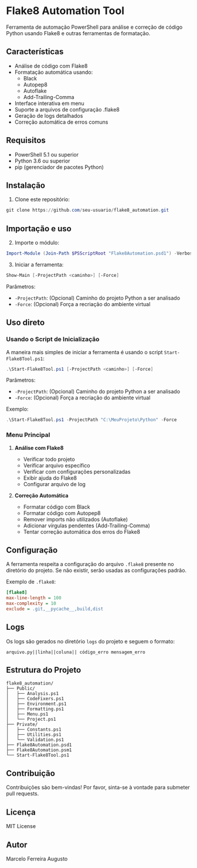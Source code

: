 # Flake8 Automation Tool

Ferramenta de automação PowerShell para análise e correção de código Python usando Flake8 e outras ferramentas de formatação.

## Características

- Análise de código com Flake8
- Formatação automática usando:
  - Black
  - Autopep8
  - Autoflake
  - Add-Trailing-Comma
- Interface interativa em menu
- Suporte a arquivos de configuração .flake8
- Geração de logs detalhados
- Correção automática de erros comuns

## Requisitos

- PowerShell 5.1 ou superior
- Python 3.6 ou superior
- pip (gerenciador de pacotes Python)

## Instalação

1. Clone este repositório:
```powershell
git clone https://github.com/seu-usuario/flake8_automation.git
```

## Importação e uso

2. Importe o módulo:
```powershell
Import-Module (Join-Path $PSScriptRoot "Flake8Automation.psd1") -Verbose
```

3. Iniciar a ferramenta:

```powershell
Show-Main [-ProjectPath <caminho>] [-Force]
```

Parâmetros:
- `-ProjectPath`: (Opcional) Caminho do projeto Python a ser analisado
- `-Force`: (Opcional) Força a recriação do ambiente virtual

## Uso direto

### Usando o Script de Inicialização

A maneira mais simples de iniciar a ferramenta é usando o script `Start-Flake8Tool.ps1`:

```powershell
.\Start-Flake8Tool.ps1 [-ProjectPath <caminho>] [-Force]
```

Parâmetros:
- `-ProjectPath`: (Opcional) Caminho do projeto Python a ser analisado
- `-Force`: (Opcional) Força a recriação do ambiente virtual

Exemplo:
```powershell
.\Start-Flake8Tool.ps1 -ProjectPath "C:\MeuProjeto\Python" -Force
```

### Menu Principal

1. **Análise com Flake8**
   - Verificar todo projeto
   - Verificar arquivo específico
   - Verificar com configurações personalizadas
   - Exibir ajuda do Flake8
   - Configurar arquivo de log

2. **Correção Automática**
   - Formatar código com Black
   - Formatar código com Autopep8
   - Remover imports não utilizados (Autoflake)
   - Adicionar vírgulas pendentes (Add-Trailing-Comma)
   - Tentar correção automática dos erros do Flake8

## Configuração

A ferramenta respeita a configuração do arquivo `.flake8` presente no diretório do projeto. Se não existir, serão usadas as configurações padrão.

Exemplo de `.flake8`:
```ini
[flake8]
max-line-length = 100
max-complexity = 10
exclude = .git,__pycache__,build,dist
```

## Logs

Os logs são gerados no diretório `logs` do projeto e seguem o formato:
```
arquivo.py||linha||coluna|| código_erro mensagem_erro
```

## Estrutura do Projeto

```
flake8_automation/
├── Public/
│   ├── Analysis.ps1
│   ├── CodeFixers.ps1
│   ├── Environment.ps1
│   ├── Formatting.ps1
│   ├── Menu.ps1
│   └── Project.ps1
├── Private/
│   ├── Constants.ps1
│   ├── Utilities.ps1
│   └── Validation.ps1
├── Flake8Automation.psd1
├── Flake8Automation.psm1
└── Start-Flake8Tool.ps1
```

## Contribuição

Contribuições são bem-vindas! Por favor, sinta-se à vontade para submeter pull requests.

## Licença

MIT License

## Autor

Marcelo Ferreira Augusto